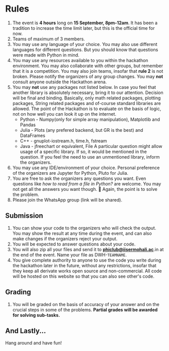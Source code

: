 # Rules

1. The event is **4 hours** long on **15 September, 8pm-12am**. It has been a tradition to increase the time limit later, but this is the official time for now.
2. Teams of maximum of 3 members.
3. You may use any language of your choice. You may also use different languages for different questions. But you should know that questions were made with Python in mind.
4. You may use any resources available to you within the hackathon environment. You may also collaborate with other groups, but remember that it is a competition. You may also join teams, insofar that **rule 2** is not broken. Please notify the organizers of any group changes. You may **not** consult anyone outside the Hackathon arena.
5. You may **not** use any packages not listed below. In case you feel that another library is absolutely necessary, bring it to our attention. Decision will be final and binding. Basically, only math related packages, plotting packages, String related packages and of-course standard libraries are allowed. The point of the Hackathon is to evaluate on the basis of logic, not on how well you can look it up on the internet.
    - Python - Numpy(only for simple array manipulation), Matplotlib and Pandas
    - Julia - Plots (any prefered backend, but GR is the best) and DataFrames
    - C++ - gnuplot-iostream.h, time.h, fstream
    - Java - jfreechart or equivalent, File
A particular question might allow usage of a specific library. If so, it would be mentioned in the question. If you feel the need to use an unmentioned library, inform the organizers. 
6. You may use any IDE/environment of your choice. Personal preference of the organizers are Jupyter for Python, Pluto for Julia.
7. You are free to ask the organizers any questions you want. Even questions like _how to read from a file in Python?_ are welcome. You may not get all the answers you want though. 🙂 Again, the point is to solve the problem.
8. Please join the WhatsApp group (link will be shared).

## Submission

1. You can show your code to the organizers who will check the output. You may show the result at any time during the event, and can also make changes if the organizers reject your output.
2. You will be expected to answer questions about your code.
3. You will also zip all your files and send it to **phiclub@iisermohali.ac**.in at the end of the event. Name your file as DWH-`TEAMNAME`.
4. You give complete authority to anyone to use the code you write during the hackathon later in the future, without any restrictions, insofar that they keep all derivate works open source and non-commercial. All code will be hosted on this website so that you can also see other's code.

## Grading

1. You will be graded on the basis of accuracy of your answer and on the crucial steps in some of the problems. **Partial grades will be awarded for solving sub-tasks.**

## And Lastly...

Hang around and have fun!
